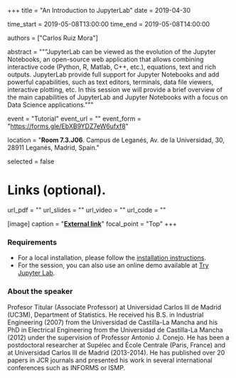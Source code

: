 +++
title = "An Introduction to JupyterLab"
date = 2019-04-30

time_start = 2019-05-08T13:00:00
time_end = 2019-05-08T14:00:00

authors = ["Carlos Ruiz Mora"]

abstract = """JupyterLab can be viewed as the evolution of the Jupyter Notebooks, an open-source web application that allows combining interactive code (Python, R, Matlab, C++, etc.), equations, text and rich outputs. JupyterLab provide full support for Jupyter Notebooks and add powerful capabilities, such as text editors, terminals, data file viewers, interactive plotting, etc. In this session we will provide a brief overview of the main capabilities of JupyterLab and Jupyter Notebooks with a focus on Data Science applications."""

event = "Tutorial"
event_url = ""
event_form = "https://forms.gle/EbXB9YDZ7eW6ufxf8"

location = "**Room 7.3.J06**. Campus de Leganés, Av. de la Universidad, 30, 28911 Leganés, Madrid, Spain."

selected = false

# Links (optional).
url_pdf = ""
url_slides = ""
url_video = ""
url_code = ""

[image]
  caption = "[**External link**](https://carlosruizmora.github.io/)"
  focal_point = "Top" 
+++

### Requirements

- For a local installation, please follow the [installation instructions](https://jupyterlab.readthedocs.io/en/stable/getting_started/installation.html).
-	For the session, you can also use an online demo available at [Try Jupyter Lab](https://jupyter.org/try).

### About the speaker

Profesor Titular (Associate Professor) at Universidad Carlos III de Madrid (UC3M), Department of Statistics. He received his B.S. in Industrial Engineering (2007) from the Universidad de Castilla-La Mancha and his PhD in Electrical Engineering from the Universidad de Castilla-La Mancha (2012) under the supervision of Professor Antonio J. Conejo. He has been a postdoctoral researcher at Supélec and École Centrale (Paris, France) and at Universidad Carlos III de Madrid (2013-2014). He has published over 20 papers in JCR journals and presented his work in several international conferences such as INFORMS or ISMP.
